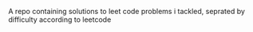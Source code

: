 A repo containing solutions to leet code problems i tackled, seprated by difficulty according to leetcode
